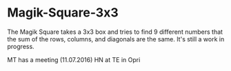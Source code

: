 # Magik-Square-3x3

The Magik Square takes a 3x3 box and tries to find 9 different numbers that the sum of the rows, columns, and diagonals are the same. It's still a work in progress.

MT has a meeting (11.07.2016) HN at TE in Opri

